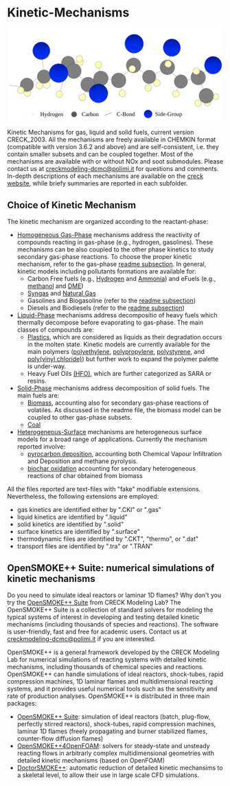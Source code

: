 # Kinetic-Mechanisms
![Logo](.images/intro.svg)

Kinetic Mechanisms for gas, liquid and solid fuels, current version CRECK_2003.
All the mechanisms are freely available in CHEMKIN format (compatible with version 3.6.2 and above) and 
are self-consistent, i.e. they contain smaller subsets and can be coupled together. 
Most of the mechanisms are available with or without NOx and soot submodules.
Please contact us at creckmodeling-dcmc@polimi.it for questions and comments. 
In-depth descriptions of each mechanisms are available on the [creck website](http://creckmodeling.chem.polimi.it/),
while briefy summaries are reported in each subfolder.

## Choice of Kinetic Mechanism
The kinetic mechanism are organized according to the reactant-phase:
- [Homogeneous Gas-Phase](Gas-Phase) mechanisms address the reactivity of compounds reacting in gas-phase (e.g., hydrogen, gasolines). 
    These mechanisms can be also coupled to the other phase kinetics to study secondary gas-phase reactions.
    To choose the proper kinetic mechanism, refer to the gas-phase [readme subsection](Gas-Phase/README.md#choice-of-kinetic-mechanism).
    In general, kinetic models including pollutants formations are available for:
     - Carbon Free fuels (e.g., [Hydrogen](Gas-Phase/CarbonFreeFuels_H2-NH3/NH3_31_202) and [Ammonia](Gas-Phase/CarbonFreeFuels_H2-NH3/NH3_31_202)) 
        and eFuels (e.g., [methanol](Gas-Phase/Diesel-Biodiesel/Soot-NOx/TOT_HT_SOOT_NOX_497_24501) and [DME](Gas-Phase/Gasoline-Biogasoline/TPRF_HT_LT_ALC_ETHERS_356_10171))
     - [Syngas](Gas-Phase/CoreMechanism_C0-C4/SYNGAS_21_62) and [Natural Gas](Gas-Phase/CoreMechanism_C0-C4/Soot-NOx/C1_C3_HT_NOX_159_2459)
     - Gasolines and Biogasoline (refer to the [readme subsection](Gas-Phase/README.md#choice-of-kinetic-mechanism))
     - Diesels and Biodiesels (refer to the [readme subsection](Gas-Phase/README.md#choice-of-kinetic-mechanism))
- [Liquid-Phase](Liquid-Phase) mechanisms address decompositio of heavy fuels which thermally decompose before evaporating to gas-phase.
    The main classes of compounds are:
     - [Plastics](Liquid-Phase/Plastics), which are considered as liquids as their degradation occurs in the molten state.
        Kinetic models are currently available for the main polymers ([polyethylene](Liquid-Phase/Plastics/PE), [polypropylene](Liquid-Phase/Plastics/PP),
        [polystyrene](Liquid-Phase/Plastics/PS), and [poly(vinyl chloride)](Liquid-Phase/Plastics/PVC)) but further work to expand the polymer palette is under-way.
    - Heavy Fuel Oils [(HFO)](Liquid-Phase/HeavyFuelOil), which are further categorized as SARA or resins.     
- [Solid-Phase](Solid-Phase) mechanisms address decomposition of solid fuels. The main fuels are:
     - [Biomass](Solid-Phase/Biomass), accounting also for secondary gas-phase reactions of volatiles. As discussed in the readme file, the biomass model can be coupled to other gas-phase subsets.
     - [Coal](Solid-Phase/Coal)
- [Heterogeneous-Surface](Heterogeneous-Mechanisms) mechanisms are heterogeneous surface models for a broad range of applications. Currently the mechanism reported involve:
     - [pyrocarbon deposition](Surface-Mechanisms/CVI-CVD), accounting both Chemical Vapour Infiltration and Deposition and methane pyrolysis.   
     - [biochar oxidation](Surface-Mechanisms/Char) accounting for secondary heterogeneous reactions of char obtained from biomass   
    
All the files reported are text-files with "fake" modifiable extensions. Nevertheless, the following extensions are employed:
- gas kinetics are identified either by ".CKI" or ".gas" 
- liquid kinetics are identified by ".liquid"
- solid kinetics are identified by ".solid"
- surface kinetics are identified by ".surface"
- thermodynamic files are identified by ".CKT", "thermo", or ".dat"
- transport files are identified by ".tra" or ".TRAN" 

## OpenSMOKE++ Suite: numerical simulations of kinetic mechanisms
Do you need to simulate ideal reactors or laminar 1D flames? 
Why don't you try the [OpenSMOKE++ Suite](https://www.opensmokepp.polimi.it/) from CRECK Modeling Lab? 
The OpenSMOKE++ Suite is a collection of standard solvers for modeling the typical 
systems of interest in developing and testing detailed kinetic mechanisms 
(including thousands of species and reactions).
The software is user-friendly, fast and free for academic users.
Contact us at creckmodeling-dcmc@polimi.it if you are interested.

OpenSMOKE++ is a general framework developed by the CRECK Modeling Lab for 
numerical simulations of reacting systems with detailed kinetic mechanisms, 
including thousands of chemical species and reactions.
OpenSMOKE++ can handle simulations of ideal reactors, shock-tubes, rapid compression machines, 
1D laminar flames and multidimensional reacting systems, and it provides useful numerical tools 
such as the sensitivity and rate of production analyses.
OpenSMOKE++ is distributed in three main packages:
- [OpenSMOKE++ Suite](https://www.opensmokepp.polimi.it/index.php?option=com_content&view=article&id=299:article-ospp&catid=106&Itemid=765): 
    simulation of ideal reactors (batch, plug-flow, perfectly stirred reactors), 
    shock-tubes, rapid compression machines, laminar 1D flames (freely propagating 
    and burner stabilized flames, counter-flow diffusion flames)
- [OpenSMOKE++4OpenFOAM](https://www.opensmokepp.polimi.it/index.php?option=com_content&view=article&id=301:article-ospp4of&catid=106&Itemid=766):
    solvers for steady-state and unsteady reacting flows in arbitrarly complex 
    multidimensional geometries with detailed kinetic mechanisms (based on OpenFOAM)
- [DoctorSMOKE++](https://www.opensmokepp.polimi.it/index.php?option=com_content&view=article&id=300:article-doctorsmokepp&catid=106&Itemid=767):
    automatic reduction of detailed kinetic mechansims to a skeletal level, to 
    allow their use in large scale CFD simulations.
